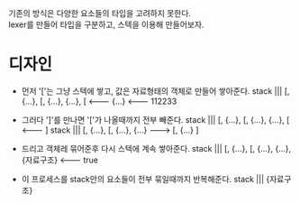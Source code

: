 기존의 방식은 다양한 요소들의 타입을 고려하지 못한다.  
lexer를 만들어 타입을 구분하고, 스텍을 이용해 만들어보자.

# 디자인
- 먼저 '['는 그냥 스텍에 쌓고, 값은 자료형태의 객체로 만들어 쌓아준다.
stack ||| [, {...}, [, {...}, {...}, [                      <---   {...}   <---   112233

- 그러다 ']'를 만나면 '['가 나올때까지 전부 빼준다.
stack ||| [, {...}, [, {...}, {...}, [                      <---     ]
stack ||| [, {...}, [, {...}, {...}                         --->     [, {...} ]

- 드리고 객체레 묶어준후 다시 스텍에 계속 쌓아준다.
stack ||| [, {...}, [, {...}, {...}, {자료구조}                      <---     true

- 이 프로세스를 stack안의 요소들이 전부 묶일때까지 반복해준다.
stack ||| {자료구조}